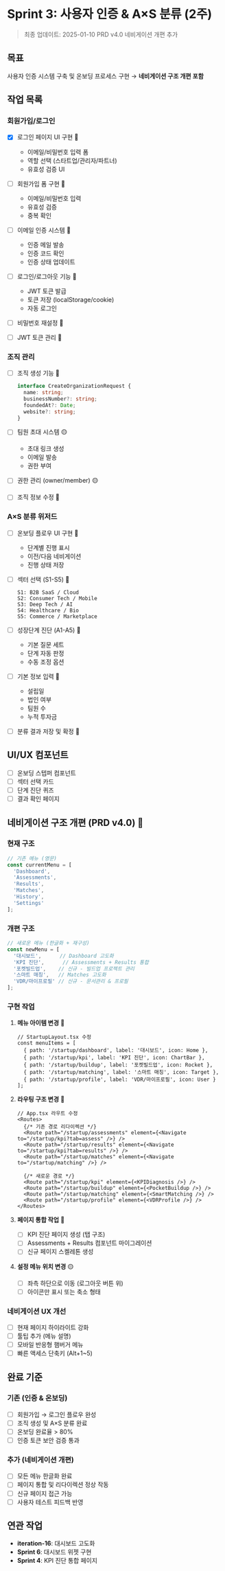 # Sprint 3: 사용자 인증 & A×S 분류 (2주)

> 최종 업데이트: 2025-01-10
> PRD v4.0 네비게이션 개편 추가

## 목표
사용자 인증 시스템 구축 및 온보딩 프로세스 구현 → **네비게이션 구조 개편 포함**

## 작업 목록

### 회원가입/로그인
- [x] 로그인 페이지 UI 구현 🔴
  - 이메일/비밀번호 입력 폼
  - 역할 선택 (스타트업/관리자/파트너)
  - 유효성 검증 UI
  
- [ ] 회원가입 폼 구현 🔴
  - 이메일/비밀번호 입력
  - 유효성 검증
  - 중복 확인

- [ ] 이메일 인증 시스템 🔴
  - 인증 메일 발송
  - 인증 코드 확인
  - 인증 상태 업데이트

- [ ] 로그인/로그아웃 기능 🔴
  - JWT 토큰 발급
  - 토큰 저장 (localStorage/cookie)
  - 자동 로그인

- [ ] 비밀번호 재설정 🔴
- [ ] JWT 토큰 관리 🔴

### 조직 관리
- [ ] 조직 생성 기능 🔴
  ```typescript
  interface CreateOrganizationRequest {
    name: string;
    businessNumber?: string;
    foundedAt?: Date;
    website?: string;
  }
  ```

- [ ] 팀원 초대 시스템 🟡
  - 초대 링크 생성
  - 이메일 발송
  - 권한 부여

- [ ] 권한 관리 (owner/member) 🟡
- [ ] 조직 정보 수정 🔴

### A×S 분류 위저드
- [ ] 온보딩 플로우 UI 구현 🔴
  - 단계별 진행 표시
  - 이전/다음 네비게이션
  - 진행 상태 저장

- [ ] 섹터 선택 (S1-S5) 🔴
  ```
  S1: B2B SaaS / Cloud
  S2: Consumer Tech / Mobile
  S3: Deep Tech / AI
  S4: Healthcare / Bio
  S5: Commerce / Marketplace
  ```

- [ ] 성장단계 진단 (A1-A5) 🔴
  - 기본 질문 세트
  - 단계 자동 판정
  - 수동 조정 옵션

- [ ] 기본 정보 입력 🔴
  - 설립일
  - 법인 여부
  - 팀원 수
  - 누적 투자금

- [ ] 분류 결과 저장 및 확정 🔴

## UI/UX 컴포넌트
- [ ] 온보딩 스텝퍼 컴포넌트
- [ ] 섹터 선택 카드
- [ ] 단계 진단 퀴즈
- [ ] 결과 확인 페이지

## 네비게이션 구조 개편 (PRD v4.0) 🔴

### 현재 구조
```typescript
// 기존 메뉴 (영문)
const currentMenu = [
  'Dashboard',
  'Assessments', 
  'Results',
  'Matches',
  'History',
  'Settings'
];
```

### 개편 구조
```typescript
// 새로운 메뉴 (한글화 + 재구성)
const newMenu = [
  '대시보드',      // Dashboard 고도화
  'KPI 진단',      // Assessments + Results 통합
  '포켓빌드업',    // 신규 - 빌드업 프로젝트 관리
  '스마트 매칭',   // Matches 고도화
  'VDR/마이프로필' // 신규 - 문서관리 & 프로필
];
```

### 구현 작업
1. **메뉴 아이템 변경** 🔴
   ```tsx
   // StartupLayout.tsx 수정
   const menuItems = [
     { path: '/startup/dashboard', label: '대시보드', icon: Home },
     { path: '/startup/kpi', label: 'KPI 진단', icon: ChartBar },
     { path: '/startup/buildup', label: '포켓빌드업', icon: Rocket },
     { path: '/startup/matching', label: '스마트 매칭', icon: Target },
     { path: '/startup/profile', label: 'VDR/마이프로필', icon: User }
   ];
   ```

2. **라우팅 구조 변경** 🔴
   ```tsx
   // App.tsx 라우트 수정
   <Routes>
     {/* 기존 경로 리다이렉션 */}
     <Route path="/startup/assessments" element={<Navigate to="/startup/kpi?tab=assess" />} />
     <Route path="/startup/results" element={<Navigate to="/startup/kpi?tab=results" />} />
     <Route path="/startup/matches" element={<Navigate to="/startup/matching" />} />
     
     {/* 새로운 경로 */}
     <Route path="/startup/kpi" element={<KPIDiagnosis />} />
     <Route path="/startup/buildup" element={<PocketBuildup />} />
     <Route path="/startup/matching" element={<SmartMatching />} />
     <Route path="/startup/profile" element={<VDRProfile />} />
   </Routes>
   ```

3. **페이지 통합 작업** 🔴
   - [ ] KPI 진단 페이지 생성 (탭 구조)
   - [ ] Assessments + Results 컴포넌트 마이그레이션
   - [ ] 신규 페이지 스켈레톤 생성

4. **설정 메뉴 위치 변경** 🟡
   - [ ] 좌측 하단으로 이동 (로그아웃 버튼 위)
   - [ ] 아이콘만 표시 또는 축소 형태

### 네비게이션 UX 개선
- [ ] 현재 페이지 하이라이트 강화
- [ ] 툴팁 추가 (메뉴 설명)
- [ ] 모바일 반응형 햄버거 메뉴
- [ ] 빠른 액세스 단축키 (Alt+1~5)

## 완료 기준

### 기존 (인증 & 온보딩)
- [ ] 회원가입 → 로그인 플로우 완성
- [ ] 조직 생성 및 A×S 분류 완료
- [ ] 온보딩 완료율 > 80%
- [ ] 인증 토큰 보안 검증 통과

### 추가 (네비게이션 개편)
- [ ] 모든 메뉴 한글화 완료
- [ ] 페이지 통합 및 리다이렉션 정상 작동
- [ ] 신규 페이지 접근 가능
- [ ] 사용자 테스트 피드백 반영

## 연관 작업
- **iteration-16**: 대시보드 고도화
- **Sprint 6**: 대시보드 위젯 구현
- **Sprint 4**: KPI 진단 통합 페이지